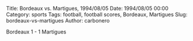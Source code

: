 Title: Bordeaux vs. Martigues, 1994/08/05
Date: 1994/08/05 00:00
Category: sports
Tags: football, football scores, Bordeaux, Martigues
Slug: bordeaux-vs-martigues
Author: carbonero


Bordeaux 1 - 1 Martigues
